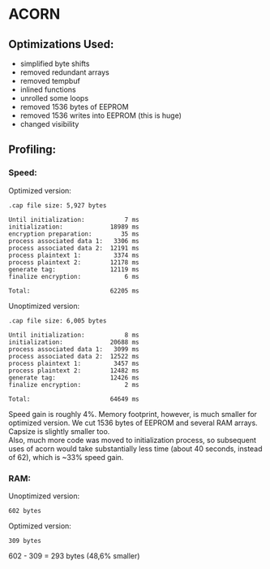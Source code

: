# ACORN

## Optimizations Used:
 * simplified byte shifts
 * removed redundant arrays
 * removed tempbuf
 * inlined functions
 * unrolled some loops
 * removed 1536 bytes of EEPROM
 * removed 1536 writes into EEPROM (this is huge)
 * changed visibility

## Profiling:

### Speed:
Optimized version:
```
.cap file size: 5,927 bytes

Until initialization:           7 ms
initialization:             18989 ms
encryption preparation:        35 ms
process associated data 1:   3306 ms
process associated data 2:  12191 ms
process plaintext 1:         3374 ms
process plaintext 2:        12178 ms
generate tag:               12119 ms
finalize encryption:            6 ms

Total:                      62205 ms
```
Unoptimized version:
```
.cap file size: 6,005 bytes

Until initialization:           8 ms
initialization:             20688 ms
process associated data 1:   3099 ms
process associated data 2:  12522 ms
process plaintext 1:         3457 ms
process plaintext 2:        12482 ms
generate tag:               12426 ms
finalize encryption:            2 ms

Total:                      64649 ms
```
Speed gain is roughly 4%. Memory footprint, however, is much smaller for optimized version. We cut 1536 bytes of EEPROM and several RAM arrays. Capsize is slightly smaller too.\
Also, much more code was moved to initialization process, so subsequent uses of acorn would take substantially less time (about 40 seconds, instead of 62), which is ~33% speed gain.

### RAM:
Unoptimized version:
```
602 bytes
```
Optimized version:
```
309 bytes
```
602 - 309 = 293 bytes (48,6% smaller)
